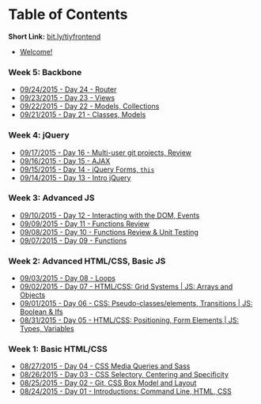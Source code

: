 # Table of Contents

**Short Link:** [bit.ly/tiyfrontend](http://bit.ly/tiyfrontend)

* [Welcome!](/intro/README.md)

<!--
### Weeks 10-12: Final Project

### Week 9: Crash Courses

### Week 8: Client Project

### Week 7: Parse / Firebase

### Week 6: React
* [10/01/2015 - Day 28 - ](/notes/day-28/README.md)
* [09/30/2015 - Day 27 - ](/notes/day-27/README.md)
* [09/29/2015 - Day 26 - ](/notes/day-26/README.md)
* [09/28/2015 - Day 25 - ](/notes/day-25/README.md)

-->
### Week 5: Backbone
* [09/24/2015 - Day 24 - Router](/notes/day-24/README.md)
* [09/23/2015 - Day 23 - Views](/notes/day-23/README.md)
* [09/22/2015 - Day 22 - Models, Collections](/notes/day-22/README.md)
* [09/21/2015 - Day 21 - Classes, Models](/notes/day-21/README.md)

### Week 4: jQuery
* [09/17/2015 - Day 16 - Multi-user git projects, Review](/notes/day-16/README.md)
* [09/16/2015 - Day 15 - AJAX](/notes/day-15/README.md)
* [09/15/2015 - Day 14 - jQuery Forms, `this`](/notes/day-14/README.md)
* [09/14/2015 - Day 13 - Intro jQuery](/notes/day-13/README.md)

### Week 3: Advanced JS
* [09/10/2015 - Day 12 - Interacting with the DOM, Events](/notes/day-12/README.md)
* [09/09/2015 - Day 11 - Functions Review](/notes/day-11/README.md)
* [09/08/2015 - Day 10 - Functions Review & Unit Testing](/notes/day-10/README.md)
* [09/07/2015 - Day 09 - Functions](/notes/day-09/README.md)

### Week 2: Advanced HTML/CSS, Basic JS
* [09/03/2015 - Day 08 - Loops](/notes/day-08/README.md)
* [09/02/2015 - Day 07 - HTML/CSS: Grid Systems | JS: Arrays and Objects](/notes/day-07/README.md)
* [09/01/2015 - Day 06 - CSS: Pseudo-classes/elements, Transitions | JS: Boolean & Ifs](/notes/day-06/README.md)
* [08/31/2015 - Day 05 - HTML/CSS: Positioning, Form Elements | JS: Types, Variables](/notes/day-05/README.md)

### Week 1: Basic HTML/CSS
* [08/27/2015 - Day 04 - CSS Media Queries and Sass](/notes/day-04/README.md)
* [08/26/2015 - Day 03 - CSS Selectory, Centering and Specificity](/notes/day-03/README.md)
* [08/25/2015 - Day 02 - Git, CSS Box Model and Layout](/notes/day-02/README.md)
* [08/24/2015 - Day 01 - Introductions: Command Line, HTML, CSS](/notes/day-01/README.md)